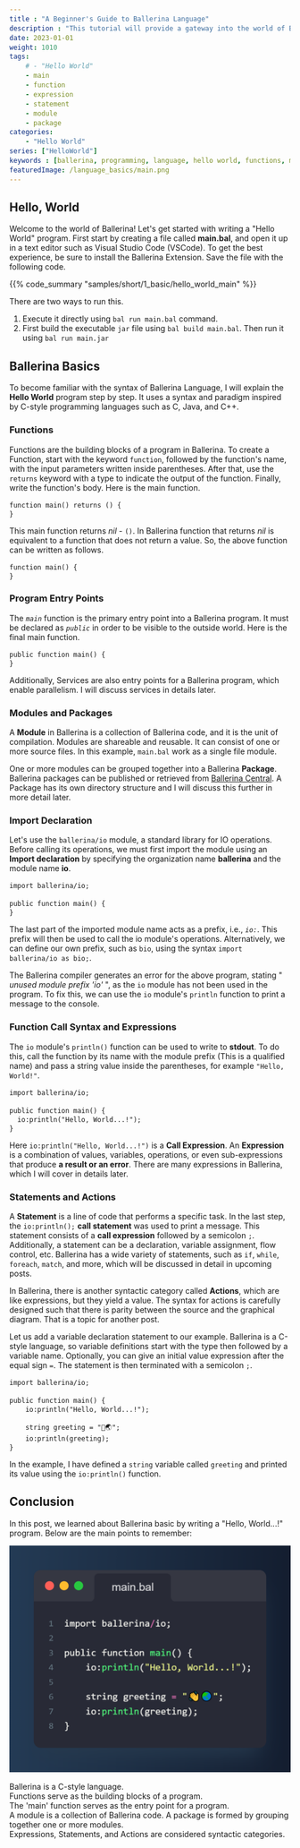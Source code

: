 ```yaml
---
title : "A Beginner's Guide to Ballerina Language"
description : "This tutorial will provide a gateway into the world of Ballerina. Learn how to build a 'Hello World' program by harnessing the power of functions, modules, expressions, statements. Step into the world of Ballerina, and say hello to a new way of programming!"
date: 2023-01-01
weight: 1010
tags:
    # - "Hello World"
    - main
    - function
    - expression
    - statement
    - module
    - package
categories:
    - "Hello World"
series: ["HelloWorld"]
keywords : [ballerina, programming, language, hello world, functions, modules, expressions, statements]
featuredImage: /language_basics/main.png
---
```


## Hello, World

Welcome to the world of Ballerina! Let's get started with writing a "Hello World" program.
First start by creating a file called **main.bal**, and open it up in a text editor such as Visual Studio Code (VSCode). To get the best experience, be sure to install the Ballerina Extension. Save the file with the following code.  

<!-- more -->

{{% code_summary "samples/short/1_basic/hello_world_main" %}}

There are two ways to run this.

1. Execute it directly using `bal run main.bal` command.
2. First build the executable `jar` file using `bal build main.bal`. Then run it using `bal run main.jar`  

## Ballerina Basics

To become familiar with the syntax of Ballerina Language, I will explain the **Hello World** program step by step. It uses a syntax and paradigm inspired by C-style programming languages such as C, Java, and C++.

### Functions

Functions are the building blocks of a program in Ballerina. To create a Function, start with the keyword `function`, followed by the function's name, with the input parameters written inside parentheses. After that, use the `returns` keyword with a type to indicate the output of the function. Finally, write the function's body. Here is the main function.

```ballerina { title="Function Definition Syntax" lang="ballerina" lines="1 2"}
function main() returns () {
}
```

This main function returns *nil* - `()`. In Ballerina function that returns *nil* is equivalent to a function that does not return a value. So, the above function can be written as follows.

```ballerina { title="Function Definition Syntax Without Returns" lang="ballerina" lines="1 2"}
function main() {
}
```

### Program Entry Points

The *`main`* function is the primary entry point into a Ballerina program. It must be declared as *`public`* in order to be visible to the outside world. Here is the final main function.

```ballerina { title="Public Main Function" lang="ballerina" lines="1"}
public function main() {
}
```

Additionally, Services are also entry points for a Ballerina program, which enable parallelism. I will discuss services in details later.

### Modules and Packages

A **Module** in Ballerina is a collection of Ballerina code, and it is the unit of compilation. Modules are shareable and reusable. It can consist of one or more source files. In this example, `main.bal` work as a single file module.

One or more modules can be grouped together into a Ballerina **Package**. Ballerina packages can be published or retrieved from [Ballerina Central](https://central.ballerina.io "ballerina package repository"). A Package has its own directory structure and I will discuss this further in more detail later.

### Import Declaration

Let's use the `ballerina/io` module, a standard library for IO operations. Before calling its operations, we must first import the module using an **Import declaration** by specifying the organization name **ballerina** and the module name **io**.

```ballerina { title="Import Declaration Syntax" lang="ballerina" lines="1"}
import ballerina/io;

public function main() {
}
```

The last part of the imported module name acts as a prefix, i.e., *`io:`*. This prefix will then be used to call the io module's operations. Alternatively, we can define our own prefix, such as `bio`, using the syntax `import ballerina/io as bio;`.

The Ballerina compiler generates an error for the above program, stating " *unused module prefix 'io'* ", as the `io` module has not been used in the program. To fix this, we can use the `io` module's `println` function to print a message to the console.

### Function Call Syntax and Expressions

The `io` module's `println()` function can be used to write to **stdout**. To do this, call the function by its name with the module prefix (This is a qualified name) and pass a string value inside the parentheses, for example `"Hello, World!"`.

```plan { title="Function Call Syntax" lang="ballerina" lines="4"}
import ballerina/io;

public function main() {
  io:println("Hello, World...!");
}
```

Here `io:println("Hello, World...!")` is a **Call Expression**. An **Expression** is a combination of values, variables, operations, or even sub-expressions that produce **a result or an error**.  There are many expressions in Ballerina, which I will cover in details later.

### Statements and Actions

A **Statement** is a line of code that performs a specific task. In the last step, the `io:println();` **call statement** was used to print a message. This statement consists of a **call expression** followed by a semicolon `;`. Additionally, a statement can be a declaration, variable assignment, flow control, etc. Ballerina has a wide variety of statements, such as `if`, `while`, `foreach`, `match`, and more, which will be discussed in detail in upcoming posts.

In Ballerina, there is another syntactic category called **Actions**, which are like expressions, but they yield a value. The syntax for actions is carefully designed such that there is parity between the source and the graphical diagram. That is a topic for another post.

Let us add a variable declaration statement to our example. Ballerina is a C-style language, so variable definitions start with the type then followed by a variable name. Optionally, you can give an initial value expression after the equal sign `=`. The statement is then terminated with a semicolon `;`.

```ballerina { title="Variable Declaration Statement" lang="ballerina" lines="6 7"}
import ballerina/io;

public function main() {
    io:println("Hello, World...!");

    string greeting = "👋🌏";
    io:println(greeting);
}
```

In the example, I have defined a `string` variable called `greeting` and printed its value using the `io:println()` function.  

## Conclusion

In this post, we learned about Ballerina basic by writing a "Hello, World...!" program.  Below are the main points to remember:

![hello world](./main.png)



<i class="fa fa-info-circle fa-fw"></i> Ballerina is a C-style language.<br>
<i class="fa fa-info-circle fa-fw"></i> Functions serve as the building blocks of a program.<br>
<i class="fa fa-info-circle fa-fw"></i> The 'main' function serves as the entry point for a program.<br>
<i class="fa fa-info-circle fa-fw"></i> A module is a collection of Ballerina code. A package is formed by grouping together one or more modules.<br>
<i class="fa fa-info-circle fa-fw"></i> Expressions, Statements, and Actions are considered syntactic categories.<br>


